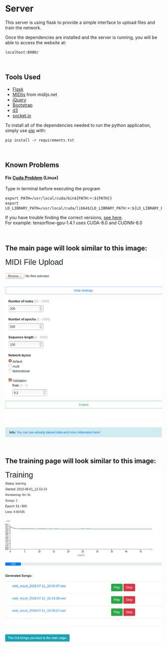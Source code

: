# Server

This server is using flask to provide a simple interface to upload files and train the network.

Once the dependencies are installed and the server is running,
you will be able to access the website at:

```
localhost:8080/
```

<br/>

## Tools Used
- [Flask](http://flask.pocoo.org/)
- [MIDIjs](http://www.midijs.net/) from midijs.net
- [jQuery](https://github.com/jquery/jquery)
- [Bootstrap](https://github.com/twbs/bootstrap)
- [d3](https://github.com/d3/d3)
- [socket.io](https://github.com/socketio/socket.io)

To install all of the dependencies needed to run the python application,
simply use [pip](https://pypi.org/) with:

```
pip install -r requirements.txt
```


<br/>

## Known Problems

#### Fix [Cuda Problem](https://stackoverflow.com/questions/42013316/after-building-tensorflow-from-source-seeing-libcudart-so-and-libcudnn-errors) (Linux)
Type in terminal before executing the program

```
export PATH=/usr/local/cuda/bin${PATH:+:${PATH}}
export LD_LIBRARY_PATH=/usr/local/cuda/lib64${LD_LIBRARY_PATH:+:${LD_LIBRARY_PATH}}
```

If you have trouble finding the correct versions, [see here](https://stackoverflow.com/questions/48575900/how-to-install-tensorflow-gpu-with-cuda8-0).  
For example: tensorflow-gpu-1.4.1 uses CUDA-8.0 and CUDNN-6.0


<br/>

## The main page will look similar to this image:

![Image of website main page](img/website_main.png)


<br/>

## The training page will look similar to this image:

![Image of website training page](img/website_training.png)
